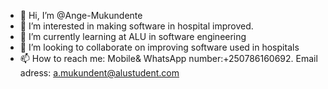 - 👋 Hi, I’m @Ange-Mukundente
- 👀 I’m interested in making software in hospital improved.
- 🌱 I’m currently learning at ALU in software engineering
- 💞️ I’m looking to collaborate on improving software used in hospitals
- 📫 How to reach me: Mobile& WhatsApp number:+250786160692. Email adress: a.mukundent@alustudent.com
